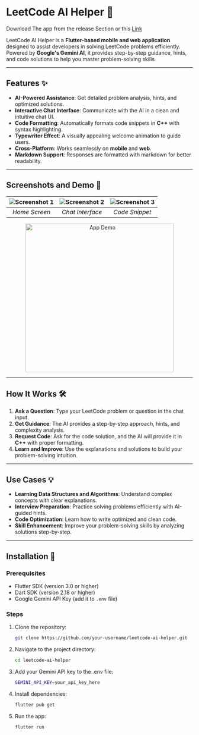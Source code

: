 # LeetCode AI Helper 🚀

Download The app from the release Section or this [Link](https://github.com/samyaksgupta/Leetcode-AI-Helper/releases/download/v1.0.0/app-debug.apk)

LeetCode AI Helper is a **Flutter-based mobile and web application** designed to assist developers in solving LeetCode problems efficiently. Powered by **Google's Gemini AI**, it provides step-by-step guidance, hints, and code solutions to help you master problem-solving skills.

---

## Features ✨

- **AI-Powered Assistance**: Get detailed problem analysis, hints, and optimized solutions.
- **Interactive Chat Interface**: Communicate with the AI in a clean and intuitive chat UI.
- **Code Formatting**: Automatically formats code snippets in **C++** with syntax highlighting.
- **Typewriter Effect**: A visually appealing welcome animation to guide users.
- **Cross-Platform**: Works seamlessly on **mobile** and **web**.
- **Markdown Support**: Responses are formatted with markdown for better readability.

---

## Screenshots and Demo 📸

<!-- Add your screenshots and GIFs here -->
| ![Screenshot 1](https://github.com/user-attachments/assets/25156f2e-7a8e-4900-ad0c-7f01aaf3a885) | ![Screenshot 2](https://github.com/user-attachments/assets/9108e9e9-d67b-4e4f-9717-7c685ee406f9) | ![Screenshot 3](https://github.com/user-attachments/assets/9580e78f-876f-42de-8031-54ce8cdfd578) |
|:---:|:---:|:---:|
| *Home Screen* | *Chat Interface* | *Code Snippet* |


<p align="center">
  <img src="https://github.com/user-attachments/assets/9c69c2fa-6f52-4998-8534-f11fa60b16c1" alt="App Demo" width="400">
</p>

 <!-- Replace with your GIF -->

---

## How It Works 🛠️

1. **Ask a Question**: Type your LeetCode problem or question in the chat input.
2. **Get Guidance**: The AI provides a step-by-step approach, hints, and complexity analysis.
3. **Request Code**: Ask for the code solution, and the AI will provide it in **C++** with proper formatting.
4. **Learn and Improve**: Use the explanations and solutions to build your problem-solving intuition.

---

## Use Cases 💡

- **Learning Data Structures and Algorithms**: Understand complex concepts with clear explanations.
- **Interview Preparation**: Practice solving problems efficiently with AI-guided hints.
- **Code Optimization**: Learn how to write optimized and clean code.
- **Skill Enhancement**: Improve your problem-solving skills by analyzing solutions step-by-step.

---

## Installation 🚀

### Prerequisites
- Flutter SDK (version 3.0 or higher)
- Dart SDK (version 2.18 or higher)
- Google Gemini API Key (add it to `.env` file)

### Steps
1. Clone the repository:
   ```bash
   git clone https://github.com/your-username/leetcode-ai-helper.git
2. Navigate to the project directory:
   ```bash
   cd leetcode-ai-helper
3. Add your Gemini API key to the .env file:
   ```bash
   GEMINI_API_KEY=your_api_key_here
4. Install dependencies:
   ```bash
   flutter pub get
5. Run the app:
   ```bash
   flutter run
   
